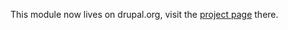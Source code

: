 This module now lives on drupal.org, visit the [project page](https://www.drupal.org/project/sitestudio_default_helper) there.

